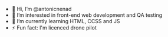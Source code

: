 - 👋 Hi, I’m @antonicnenad
- 👀 I’m interested in front-end web development and QA testing
- 🌱 I’m currently learning HTML, CCSS and JS
- ⚡ Fun fact: I'm licenced drone pilot


